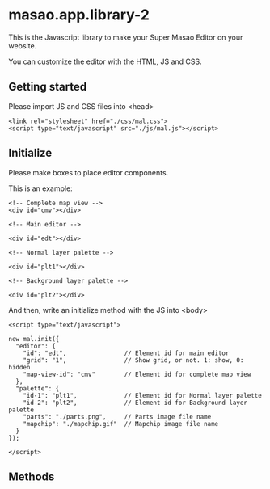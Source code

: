 # masao.app.library-2

This is the Javascript library to make your Super Masao Editor on your website.

You can customize the editor with the HTML, JS and CSS.

## Getting started

Please import JS and CSS files into <head\>
```
<link rel="stylesheet" href="./css/mal.css">
<script type="text/javascript" src="./js/mal.js"></script>
```

## Initialize

Please make boxes to place editor components.

This is an example:
```
<!-- Complete map view -->
<div id="cmv"></div>

<!-- Main editor -->

<div id="edt"></div>

<!-- Normal layer palette -->

<div id="plt1"></div>

<!-- Background layer palette -->

<div id="plt2"></div>
```

And then, write an initialize method with the JS into <body\>


```
<script type="text/javascript">

new mal.init({
  "editor": {
    "id": "edt",                // Element id for main editor
    "grid": "1",                // Show grid, or not. 1: show, 0: hidden
    "map-view-id": "cmv"        // Element id for complete map view
  },
  "palette": {
    "id-1": "plt1",             // Element id for Normal layer palette
    "id-2": "plt2",             // Element id for Background layer palette
    "parts": "./parts.png",     // Parts image file name
    "mapchip": "./mapchip.gif"  // Mapchip image file name
  }
});

</script>
```

## Methods
